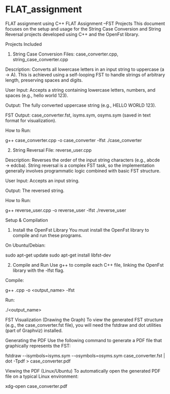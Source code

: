# FLAT_assignment
FLAT assignment using C++
FLAT Assignment –FST Projects
This document focuses on the setup and usage for the String Case Conversion and String Reversal projects developed using C++ and the OpenFst library.

Projects Included
1. String Case Conversion
Files: case_converter.cpp, string_case_converter.cpp

Description: Converts all lowercase letters in an input string to uppercase (a → A). This is achieved using a self-looping FST to handle strings of arbitrary length, preserving spaces and digits.

User Input: Accepts a string containing lowercase letters, numbers, and spaces (e.g., hello world 123).

Output: The fully converted uppercase string (e.g., HELLO WORLD 123).

FST Output: case_converter.fst, isyms.sym, osyms.sym (saved in text format for visualization).

How to Run:

g++ case_converter.cpp -o case_converter -lfst
./case_converter

2. String Reversal
File: reverse_user.cpp

Description: Reverses the order of the input string characters (e.g., abcde → edcba). String reversal is a complex FST task, so the implementation generally involves programmatic logic combined with basic FST structure.

User Input: Accepts an input string.

Output: The reversed string.

How to Run:

g++ reverse_user.cpp -o reverse_user -lfst
./reverse_user

Setup & Compilation
1. Install the OpenFst Library
You must install the OpenFst library to compile and run these programs.

On Ubuntu/Debian:

sudo apt-get update
sudo apt-get install libfst-dev

2. Compile and Run
Use g++ to compile each C++ file, linking the OpenFst library with the -lfst flag.

Compile:

g++ <filename>.cpp -o <output_name> -lfst

Run:

./<output_name>

FST Visualization (Drawing the Graph)
To view the generated FST structure (e.g., the case_converter.fst file), you will need the fstdraw and dot utilities (part of Graphviz) installed.

Generating the PDF
Use the following command to generate a PDF file that graphically represents the FST:

fstdraw --isymbols=isyms.sym --osymbols=osyms.sym case_converter.fst | dot -Tpdf > case_converter.pdf

Viewing the PDF (Linux/Ubuntu)
To automatically open the generated PDF file on a typical Linux environment:

xdg-open case_converter.pdf
